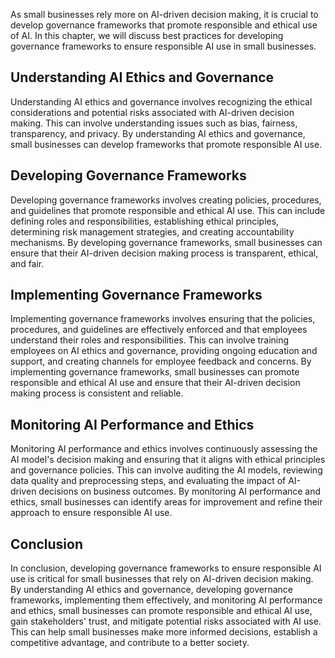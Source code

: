 
As small businesses rely more on AI-driven decision making, it is crucial to develop governance frameworks that promote responsible and ethical use of AI. In this chapter, we will discuss best practices for developing governance frameworks to ensure responsible AI use in small businesses.

Understanding AI Ethics and Governance
--------------------------------------

Understanding AI ethics and governance involves recognizing the ethical considerations and potential risks associated with AI-driven decision making. This can involve understanding issues such as bias, fairness, transparency, and privacy. By understanding AI ethics and governance, small businesses can develop frameworks that promote responsible AI use.

Developing Governance Frameworks
--------------------------------

Developing governance frameworks involves creating policies, procedures, and guidelines that promote responsible and ethical AI use. This can include defining roles and responsibilities, establishing ethical principles, determining risk management strategies, and creating accountability mechanisms. By developing governance frameworks, small businesses can ensure that their AI-driven decision making process is transparent, ethical, and fair.

Implementing Governance Frameworks
----------------------------------

Implementing governance frameworks involves ensuring that the policies, procedures, and guidelines are effectively enforced and that employees understand their roles and responsibilities. This can involve training employees on AI ethics and governance, providing ongoing education and support, and creating channels for employee feedback and concerns. By implementing governance frameworks, small businesses can promote responsible and ethical AI use and ensure that their AI-driven decision making process is consistent and reliable.

Monitoring AI Performance and Ethics
------------------------------------

Monitoring AI performance and ethics involves continuously assessing the AI model's decision making and ensuring that it aligns with ethical principles and governance policies. This can involve auditing the AI models, reviewing data quality and preprocessing steps, and evaluating the impact of AI-driven decisions on business outcomes. By monitoring AI performance and ethics, small businesses can identify areas for improvement and refine their approach to ensure responsible AI use.

Conclusion
----------

In conclusion, developing governance frameworks to ensure responsible AI use is critical for small businesses that rely on AI-driven decision making. By understanding AI ethics and governance, developing governance frameworks, implementing them effectively, and monitoring AI performance and ethics, small businesses can promote responsible and ethical AI use, gain stakeholders' trust, and mitigate potential risks associated with AI use. This can help small businesses make more informed decisions, establish a competitive advantage, and contribute to a better society.
